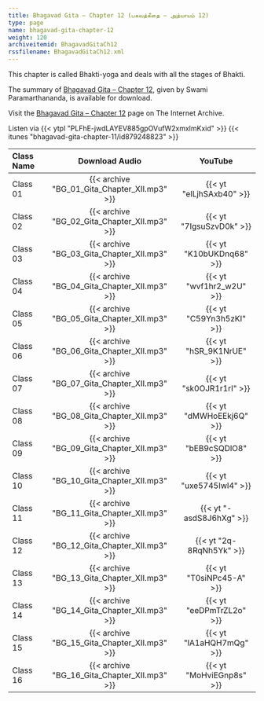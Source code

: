```yaml
---
title: Bhagavad Gita – Chapter 12 (பகவத்கீதை – அத்யாயம் 12)
type: page
name: bhagavad-gita-chapter-12
weight: 120
archiveitemid: BhagavadGitaCh12
rssfilename: BhagavadGitaCh12.xml
---
```


This chapter is called Bhakti-yoga and deals with all the stages of Bhakti.

The summary of [Bhagavad Gita – Chapter 12](https://archive.org/download/BhagavadGitaSummary/BG_12.pdf), given by Swami Paramarthananda, is available for download.

Visit the [Bhagavad Gita – Chapter 12](https://archive.org/details/BhagavadGitaCh12) page on The Internet Archive.

Listen via {{< ytpl "PLFhE-jwdLAYEV885gpOVufW2xmxlmKxid" >}} {{< itunes "bhagavad-gita-chapter-11/id879248823" >}}

Class Name | Download Audio | YouTube
:---|:---:|:---:
Class 01 | {{< archive "BG_01_Gita_Chapter_XII.mp3" >}} | {{< yt "elLjhSAxb40" >}}
Class 02 | {{< archive "BG_02_Gita_Chapter_XII.mp3" >}} | {{< yt "7IgsuSzvD0k" >}}
Class 03 | {{< archive "BG_03_Gita_Chapter_XII.mp3" >}} | {{< yt "K10bUKDnq68" >}}
Class 04 | {{< archive "BG_04_Gita_Chapter_XII.mp3" >}} | {{< yt "wvf1hr2_w2U" >}}
Class 05 | {{< archive "BG_05_Gita_Chapter_XII.mp3" >}} | {{< yt "C59Yn3h5zKI" >}}
Class 06 | {{< archive "BG_06_Gita_Chapter_XII.mp3" >}} | {{< yt "hSR_9K1NrUE" >}}
Class 07 | {{< archive "BG_07_Gita_Chapter_XII.mp3" >}} | {{< yt "sk0OJR1r1rI" >}}
Class 08 | {{< archive "BG_08_Gita_Chapter_XII.mp3" >}} | {{< yt "dMWHoEEkj6Q" >}}
Class 09 | {{< archive "BG_09_Gita_Chapter_XII.mp3" >}} | {{< yt "bEB9cSQDlO8" >}}
Class 10 | {{< archive "BG_10_Gita_Chapter_XII.mp3" >}} | {{< yt "uxe5745Iwl4" >}}
Class 11 | {{< archive "BG_11_Gita_Chapter_XII.mp3" >}} | {{< yt "-asdS8J6hXg" >}}
Class 12 | {{< archive "BG_12_Gita_Chapter_XII.mp3" >}} | {{< yt "2q-8RqNh5Yk" >}}
Class 13 | {{< archive "BG_13_Gita_Chapter_XII.mp3" >}} | {{< yt "T0siNPc45-A" >}}
Class 14 | {{< archive "BG_14_Gita_Chapter_XII.mp3" >}} | {{< yt "eeDPmTrZL2o" >}}
Class 15 | {{< archive "BG_15_Gita_Chapter_XII.mp3" >}} | {{< yt "lA1aHQH7mQg" >}}
Class 16 | {{< archive "BG_16_Gita_Chapter_XII.mp3" >}} | {{< yt "MoHviEGnp8s" >}}